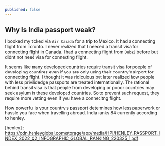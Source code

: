 ```yaml
---
published: false
---
```

## Why Is India passport weak?

I booked my ticked via `Air Canada` for a trip to Mexico. It had a connecting flight from Toronto. I never realized that I needed a transit visa for connecting flight in Canada. I had a connecting flight from `Dubai` before but didnt not need visa for connecting flight. 

It seems like many developed countries require transit visa for poeple of developing countires even if you are only using their country's airport for connecting flight. I thought it was ridiculous but later realized how people with less privilidedge passports are treated internationally. The rational behind transit visa is that people from developing or pooor countries may seek asylum in these developed countries. So to prevent such request, they require more vetting even if you have a connecitng flight. 

How powerful is your country's passport determines how less paperwork or hassle you face when travelling abroad. India ranks 84 currently according to henley. 

[henley] : https://cdn.henleyglobal.com/storage/app/media/HPI/HENLEY_PASSPORT_INDEX_2022_Q2_INFOGRAPHIC_GLOBAL_RANKING_220325_1.pdf